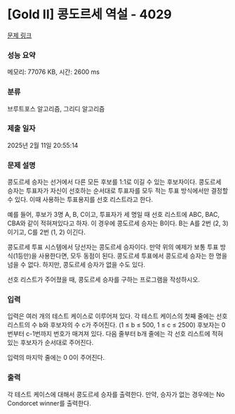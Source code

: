 # [Gold II] 콩도르세 역설 - 4029 

[문제 링크](https://www.acmicpc.net/problem/4029) 

### 성능 요약

메모리: 77076 KB, 시간: 2600 ms

### 분류

브루트포스 알고리즘, 그리디 알고리즘

### 제출 일자

2025년 2월 11일 20:55:14

### 문제 설명

<p>콩도르세 승자는 선거에서 다른 모든 후보를 1:1로 이길 수 있는 후보자이다. 콩도르세 승자는 투표자가 자신이 선호하는 순서대로 투표자를 모두 적는 투표 방식에서만 결정할 수 있다. 이때 사용하는 투표용지를 선호 리스트라고 한다.</p>

<p>예를 들어, 후보가 3명 A, B, C이고, 투표자가 세 명일 때 선호 리스트에 ABC, BAC, CBA와 같이 적혀져있다고 하자. 이 경우에 콩도르세 승자는 B이다. B는 A를 2번 (2, 3)이기고, C를 2번 (1, 2) 이긴다.</p>

<p>콩도르세 투표 시스템에서 당선자는 콩도르세 승자이다. 만약 위의 예제가 보통 투표 방식(1등만)을 사용한다면, 모두 동점이 된다. 콩도르세 투표에서 콩도르세 승자는 한 명을 넘을 수 없다. 하지만, 콩도르세 승자가 없을 수도 있다.</p>

<p>선호 리스트가 주어졌을 때, 콩도르세 승자를 구하는 프로그램을 작성하시오.</p>

### 입력 

 <p>입력은 여러 개의 테스트 케이스로 이루어져 있다. 각 테스트 케이스의 첫째 줄에는 선호 리스트의 수 b와 후보자의 수 c가 주어진다. (1 ≤ b ≤ 500, 1 ≤ c ≤ 2500) 후보자는 0번부터 c-1번까지 번호가 매겨져 있다. 다음 줄부터 b개 줄에는 각 선호 리스트에 적혀있는 후보자가 순서대로 주어진다.</p>

<p>입력의 마지막 줄에는 0 0이 주어진다.</p>

### 출력 

 <p>각 테스트 케이스에 대해서 콩도르세 승자를 출력한다. 만약, 승자가 없는 경우에는 No Condorcet winner를 출력한다.</p>

